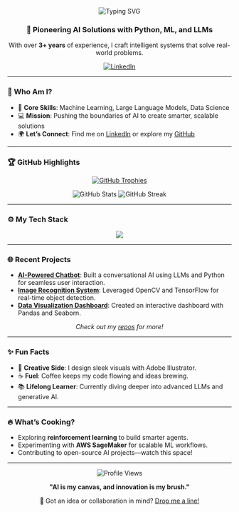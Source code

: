 <div align="center">
  <img src="https://readme-typing-svg.herokuapp.com?font=Fira+Code&size=32&pause=800&color=00FFDD&center=true&vCenter=true&width=600&lines=Hey+There%2C+I’m+Vignesh!;AI+Dev+%26+Data+Scientist" alt="Typing SVG" />
  <h3>🚀 Pioneering AI Solutions with Python, ML, and LLMs</h3>
  <p>With over <strong>3+ years</strong> of experience, I craft intelligent systems that solve real-world problems.</p>
  <a href="https://www.linkedin.com/in/vicky-s-41135319a"><img src="https://img.shields.io/badge/LinkedIn-Connect%20with%20Me-0077B5?style=for-the-badge&logo=linkedin&logoColor=white" alt="LinkedIn"></a>
</div>

---

### 🌟 Who Am I?
- 🧠 **Core Skills**: Machine Learning, Large Language Models, Data Science  
- 💻 **Mission**: Pushing the boundaries of AI to create smarter, scalable solutions  
- 🌍 **Let’s Connect**: Find me on [LinkedIn](https://www.linkedin.com/in/vicky-s-41135319a) or explore my [GitHub](https://github.com/vignesh4u4u)  

---

### 🏆 GitHub Highlights
<p align="center">
  <a href="https://github.com/ryo-ma/github-profile-trophy">
    <img src="https://github-profile-trophy.vercel.app/?username=vignesh4u4u&theme=onedark&margin-w=15&margin-h=15&no-frame=true&column=6" alt="GitHub Trophies" />
  </a>
</p>
<p align="center">
  <img src="https://github-readme-stats.vercel.app/api?username=vignesh4u4u&show_icons=true&theme=radical&hide_border=true" alt="GitHub Stats" />
  <img src="https://github-readme-streak-stats.herokuapp.com/?user=vignesh4u4u&theme=radical&hide_border=true" alt="GitHub Streak" />
</p>

---

### ⚙️ My Tech Stack
<p align="center">
  <img src="https://skillicons.dev/icons?i=python,aws,django,flask,docker,git,html,css,js,linux,mysql,opencv,pandas,postman,pytorch,sklearn,seaborn,tensorflow,arduino,c,illustrator&perline=10" />
</p>

---

### 🌐 Recent Projects
- **[AI-Powered Chatbot](#)**: Built a conversational AI using LLMs and Python for seamless user interaction.  
- **[Image Recognition System](#)**: Leveraged OpenCV and TensorFlow for real-time object detection.  
- **[Data Visualization Dashboard](#)**: Created an interactive dashboard with Pandas and Seaborn.  
<p align="center"><em>Check out my <a href="https://github.com/vignesh4u4u?tab=repositories">repos</a> for more!</em></p>

---

### ✨ Fun Facts
- 🎨 **Creative Side**: I design sleek visuals with Adobe Illustrator.  
- ☕ **Fuel**: Coffee keeps my code flowing and ideas brewing.  
- 📚 **Lifelong Learner**: Currently diving deeper into advanced LLMs and generative AI.  

---

### 🔥 What’s Cooking?
- Exploring **reinforcement learning** to build smarter agents.  
- Experimenting with **AWS SageMaker** for scalable ML workflows.  
- Contributing to open-source AI projects—watch this space!  

---

<div align="center">
  <img src="https://komarev.com/ghpvc/?username=vignesh4u4u&style=flat-square&color=brightgreen" alt="Profile Views" />
  <p><strong>"AI is my canvas, and innovation is my brush."</strong></p>
  <p>💬 Got an idea or collaboration in mind? <a href="mailto:your.email@example.com">Drop me a line!</a></p>
</div>
